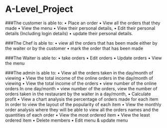 # A-Level_Project

###The customer is able to:
• Place an order
• View all the orders that they made 
• View the menu
• View their personal details, 
• Edit their personal details (Including login details)
• update their personal details.

###The Chef is able to:
•  view all the orders that has been made either by the waiter or by the customer
• mark the order that has been made

###The Waiter is able to: 
• take orders
• Edit orders
• Update orders
• View the menu

###The admin is able to:
• View all the orders taken in the day/month of viewing
• View the total income of the online orders in the day/month of viewing
• View the total income of the orders 
• view number of the online orders In one day/month
• view number of the orders, view the number of orders taken in the restaurant by the waiter in a day/month, 
• Calculate profit
• View a chart analysis the percentage of orders made for each item In order to view the layout of the popularity of each item 
• View the monthly order analysis where they will be able to view all the orders names and the quantities of each order
• View the most ordered item
• View the least ordered item 
• Delete members
• Edit menu & update menu
